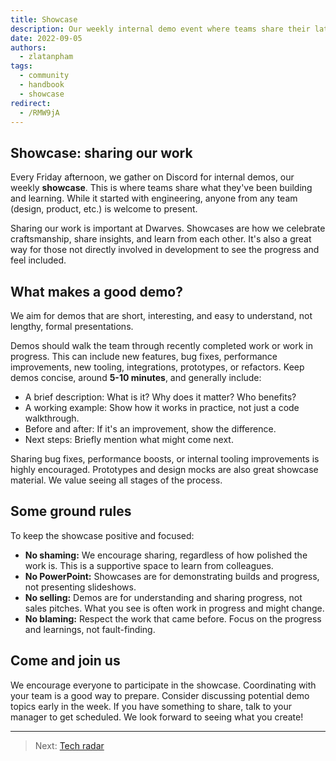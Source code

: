 ```yaml
---
title: Showcase
description: Our weekly internal demo event where teams share their latest projects and insights. Learn about our culture of sharing, collaboration, and continuous improvement.
date: 2022-09-05
authors:
  - zlatanpham
tags:
  - community
  - handbook
  - showcase
redirect:
  - /RMW9jA
---
```


## Showcase: sharing our work

Every Friday afternoon, we gather on Discord for internal demos, our weekly **showcase**. This is where teams share what they've been building and learning. While it started with engineering, anyone from any team (design, product, etc.) is welcome to present.

Sharing our work is important at Dwarves. Showcases are how we celebrate craftsmanship, share insights, and learn from each other. It's also a great way for those not directly involved in development to see the progress and feel included.

## What makes a good demo?

We aim for demos that are short, interesting, and easy to understand, not lengthy, formal presentations.

Demos should walk the team through recently completed work or work in progress. This can include new features, bug fixes, performance improvements, new tooling, integrations, prototypes, or refactors. Keep demos concise, around **5-10 minutes**, and generally include:

- A brief description: What is it? Why does it matter? Who benefits?
- A working example: Show how it works in practice, not just a code walkthrough.
- Before and after: If it's an improvement, show the difference.
- Next steps: Briefly mention what might come next.

Sharing bug fixes, performance boosts, or internal tooling improvements is highly encouraged. Prototypes and design mocks are also great showcase material. We value seeing all stages of the process.

## Some ground rules

To keep the showcase positive and focused:

- **No shaming:** We encourage sharing, regardless of how polished the work is. This is a supportive space to learn from colleagues.
- **No PowerPoint:** Showcases are for demonstrating builds and progress, not presenting slideshows.
- **No selling:** Demos are for understanding and sharing progress, not sales pitches. What you see is often work in progress and might change.
- **No blaming:** Respect the work that came before. Focus on the progress and learnings, not fault-finding.

## Come and join us

We encourage everyone to participate in the showcase. Coordinating with your team is a good way to prepare. Consider discussing potential demo topics early in the week. If you have something to share, talk to your manager to get scheduled. We look forward to seeing what you create!

---

> Next: [Tech radar](radar.md)
